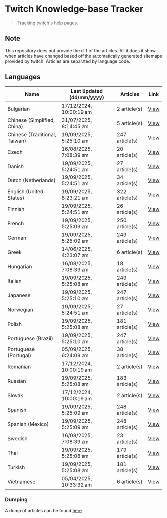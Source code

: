 # Twitch Knowledge-base Tracker
> Tracking twitch's help pages. 

## Note
This repository does not provide the diff of the articles. All it does it show when articles have changed based
off the automatically generated sitemaps provided by twitch. Articles are separated by language code.

## Languages

| Name                          | Last Updated (dd/mm/yyyy) | Articles       | Link                   |
|-------------------------------|---------------------------|----------------|------------------------|
| Bulgarian                     | 17/12/2024, 10:00:19 am   | 2 article(s)   | [View](docs/bg.md)     |
| Chinese (Simplified, China)   | 31/07/2025, 8:14:45 am    | 5 article(s)   | [View](docs/zh_CN.md)  |
| Chinese (Traditional, Taiwan) | 19/09/2025, 5:25:10 am    | 247 article(s) | [View](docs/zh_TW.md)  |
| Czech                         | 16/08/2025, 7:08:39 am    | 20 article(s)  | [View](docs/cs.md)     |
| Danish                        | 19/09/2025, 5:24:51 am    | 27 article(s)  | [View](docs/da.md)     |
| Dutch (Netherlands)           | 19/09/2025, 5:24:51 am    | 34 article(s)  | [View](docs/nl_NL.md)  |
| English (United States)       | 19/09/2025, 8:23:21 am    | 322 article(s) | [View](docs/en_US.md)  |
| Finnish                       | 19/09/2025, 5:24:51 am    | 26 article(s)  | [View](docs/fi.md)     |
| French                        | 19/09/2025, 5:25:09 am    | 250 article(s) | [View](docs/fr.md)     |
| German                        | 19/09/2025, 5:25:09 am    | 249 article(s) | [View](docs/de.md)     |
| Greek                         | 14/06/2025, 4:23:07 am    | 6 article(s)   | [View](docs/el.md)     |
| Hungarian                     | 16/08/2025, 7:08:39 am    | 18 article(s)  | [View](docs/hu.md)     |
| Italian                       | 19/09/2025, 5:25:08 am    | 249 article(s) | [View](docs/it.md)     |
| Japanese                      | 19/09/2025, 5:25:10 am    | 247 article(s) | [View](docs/ja.md)     |
| Norwegian                     | 19/09/2025, 5:24:51 am    | 27 article(s)  | [View](docs/no.md)     |
| Polish                        | 19/09/2025, 5:25:08 am    | 181 article(s) | [View](docs/pl.md)     |
| Portuguese (Brazil)           | 19/09/2025, 5:25:10 am    | 247 article(s) | [View](docs/pt_BR.md)  |
| Portuguese (Portugal)         | 05/09/2025, 6:24:09 am    | 38 article(s)  | [View](docs/pt_PT.md)  |
| Romanian                      | 17/12/2024, 10:00:19 am   | 2 article(s)   | [View](docs/ro.md)     |
| Russian                       | 19/09/2025, 5:25:08 am    | 183 article(s) | [View](docs/ru.md)     |
| Slovak                        | 17/12/2024, 10:00:19 am   | 2 article(s)   | [View](docs/sk.md)     |
| Spanish                       | 19/09/2025, 5:25:09 am    | 248 article(s) | [View](docs/es.md)     |
| Spanish (Mexico)              | 19/09/2025, 5:25:09 am    | 248 article(s) | [View](docs/es_MX.md)  |
| Swedish                       | 16/08/2025, 7:08:39 am    | 23 article(s)  | [View](docs/sv.md)     |
| Thai                          | 19/09/2025, 5:25:08 am    | 179 article(s) | [View](docs/th.md)     |
| Turkish                       | 19/09/2025, 5:25:08 am    | 181 article(s) | [View](docs/tr.md)     |
| Vietnamese                    | 05/04/2025, 10:33:32 am   | 6 article(s)   | [View](docs/vi.md)     |

### Dumping
A dump of articles can be found [here](docs/RAW.md)